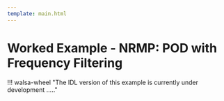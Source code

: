 ```yaml
---
template: main.html
---
```


# Worked Example - NRMP: POD with Frequency Filtering

!!! walsa-wheel "The IDL version of this example is currently under development ....."

